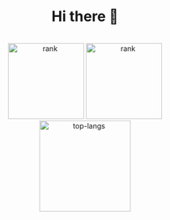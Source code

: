 <h1 align="center">Hi there 👋</h1>
<br>
<div align=center>
  <img height=150 src="https://github-readme-stats.vercel.app/api?username=ilyswch&rank_icon=github&theme=dark" alt="rank" />
  <img height=150 src="https://github-readme-streak-stats-salesp07.vercel.app/?user=ilyswch&theme=dark" alt="rank" />
  <br>
  <img height=180 src="https://github-readme-stats.vercel.app/api/top-langs/?username=ilyswch&layout=compact&theme=dark" alt="top-langs"/>
</div>
